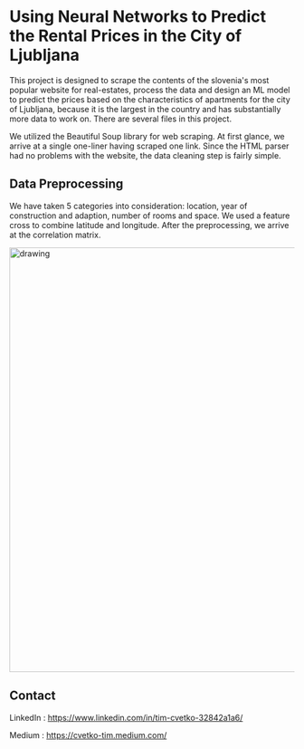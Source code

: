 # Using Neural Networks to Predict the Rental Prices in the City of Ljubljana

This project is designed to scrape the contents of the slovenia's most popular website for real-estates,
process the data and design an ML model to predict the prices based on the characteristics of apartments
for the city of Ljubljana, because it is the largest in the country and has substantially more data to
work on. There are several files in this project.


We utilized the Beautiful Soup library for web scraping. At first glance, we arrive at a single one-liner having scraped one link. Since the HTML parser had no problems with the website, the data cleaning step is fairly simple. 

## Data Preprocessing

We have taken 5 categories into consideration: location, year of construction and adaption, number of rooms and space. We used a feature cross to combine latitude and longitude. After the preprocessing, we arrive at the correlation matrix.

<img src="https://github.com/Timothy102/nepremicnine/blob/main/Screenshot from 2021-05-15 17-36-27.png" alt="drawing" width="750"/>



## Contact

LinkedIn : https://www.linkedin.com/in/tim-cvetko-32842a1a6/

Medium : https://cvetko-tim.medium.com/
